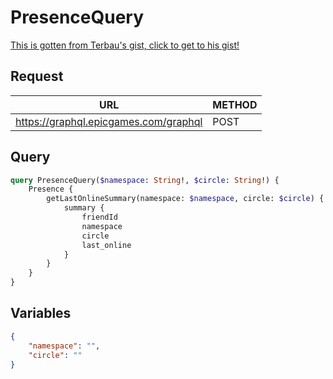 # PresenceQuery

[This is gotten from Terbau's gist, click to get to his gist!](https://gist.github.com/Terbau/f36990a1d608f65645206835e708d488)

## Request
| URL | METHOD |
| - | - |
| https://graphql.epicgames.com/graphql | POST |

## Query
```graphql
query PresenceQuery($namespace: String!, $circle: String!) {
    Presence {
        getLastOnlineSummary(namespace: $namespace, circle: $circle) {
            summary {
                friendId
                namespace
                circle
                last_online
            }
        }
    }
}
```

## Variables
```json
{
    "namespace": "",
    "circle": ""
}
```